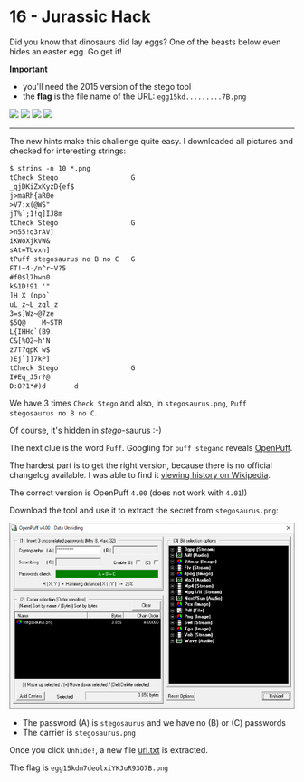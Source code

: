 # 16 - Jurassic Hack

Did you know that dinosaurs did lay eggs? One of the beasts below even hides an easter egg. Go get it!

**Important**

- you'll need the 2015 version of the stego tool
- the **flag** is the file name of the URL: `egg15kd.........7B.png`

![](gastonia.png)
![](trex.png)
![](brontosaurus.png)
![](stegosaurus.png)

---

The new hints make this challenge quite easy. I downloaded all pictures and
checked for interesting strings:
```
$ strins -n 10 *.png
tCheck Stego                  G
_qjDKiZxKyzD{ef$
j>maRh{aR0e
>V7:x(@WS"
jT%`;1!q]IJ8m
tCheck Stego                  G
>n55!q3rAV]
iKWoXjkVW&
sAt=TUvxn]
tPuff stegosaurus no B no C   G
FT!~4-/n^r~V?5
#f0$l7hwn0
k&1D!91 '"
]H X (npo`
uL_z~L_zql_z
3=s]Wz~@7ze
$5Q@    M~STR
L{IHHc`(B9.
C&[%O2~h'N
z7T?qpK w$
)Ej`]]7kP]
tCheck Stego                  G
I#Eq_J5r?@
D:8?1*#)d       d
```

We have 3 times `Check Stego` and also, in `stegosaurus.png`, `Puff stegosaurus no B no C`.

Of course, it's hidden in _stego_-saurus :-)

The next clue is the word `Puff`. Googling for `puff stegano` reveals
[OpenPuff](https://en.wikipedia.org/wiki/OpenPuff).

The hardest part is to get the right version, because there is no official changelog
available. I was able to find it [viewing history on Wikipedia](https://en.wikipedia.org/w/index.php?title=OpenPuff&action=history).

The correct version is OpenPuff `4.00` (does not work with `4.01`!)

Download the tool and use it to extract the secret from `stegosaurus.png`:

![](openpuff.png)

- The password (A) is `stegosaurus` and we have no (B) or (C) passwords
- The carrier is `stegosaurus.png`

Once you click `Unhide!`, a new file [url.txt](url.txt) is extracted.

The flag is `egg15kdm7deolxiYKJuR93O7B.png`